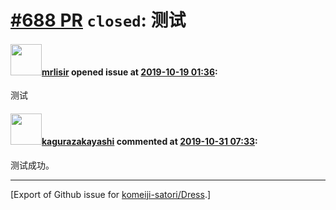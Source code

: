 # [\#688 PR](https://github.com/komeiji-satori/Dress/pull/688) `closed`: 测试

#### <img src="https://avatars.githubusercontent.com/u/48504928?u=a8d7785b66a1c4f4e403cbe7c54617759c2d9435&v=4" width="50">[mrlisir](https://github.com/mrlisir) opened issue at [2019-10-19 01:36](https://github.com/komeiji-satori/Dress/pull/688):

测试

#### <img src="https://avatars.githubusercontent.com/u/2824841?u=b6e28fbc3f5ac12daf4b9a169194996ca20b57fb&v=4" width="50">[kagurazakayashi](https://github.com/kagurazakayashi) commented at [2019-10-31 07:33](https://github.com/komeiji-satori/Dress/pull/688#issuecomment-548248351):

测试成功。


-------------------------------------------------------------------------------



[Export of Github issue for [komeiji-satori/Dress](https://github.com/komeiji-satori/Dress).]
